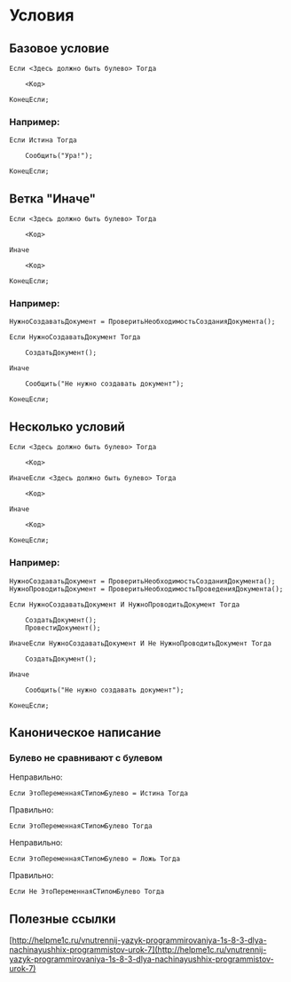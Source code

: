 # Условия #

## Базовое условие ##

    Если <Здесь должно быть булево> Тогда

		<Код>

	КонецЕсли;

### Например: ###

    Если Истина Тогда

		Сообщить("Ура!");

	КонецЕсли;

## Ветка "Иначе" ##

	Если <Здесь должно быть булево> Тогда

		<Код>

	Иначе

		<Код>

	КонецЕсли;

### Например: ###

	НужноСоздаватьДокумент = ПроверитьНеобходимостьСозданияДокумента();

    Если НужноСоздаватьДокумент Тогда

		СоздатьДокумент();

	Иначе

		Сообщить("Не нужно создавать документ");

	КонецЕсли;

## Несколько условий ##

	Если <Здесь должно быть булево> Тогда

		<Код>

	ИначеЕсли <Здесь должно быть булево> Тогда

		<Код>

	Иначе

		<Код>

	КонецЕсли;

### Например:  ###

	НужноСоздаватьДокумент = ПроверитьНеобходимостьСозданияДокумента();
	НужноПроводитьДокумент = ПроверитьНеобходимостьПроведенияДокумента();

	Если НужноСоздаватьДокумент И НужноПроводитьДокумент Тогда

		СоздатьДокумент();
		ПровестиДокумент();

	ИначеЕсли НужноСоздаватьДокумент И Не НужноПроводитьДокумент Тогда

		СоздатьДокумент();

	Иначе

		Сообщить("Не нужно создавать документ");

	КонецЕсли;

## Каноническое написание ##

### Булево не сравнивают с булевом ###

Неправильно:


    Если ЭтоПеременнаяСТипомБулево = Истина Тогда

Правильно:

    Если ЭтоПеременнаяСТипомБулево Тогда

Неправильно:


    Если ЭтоПеременнаяСТипомБулево = Ложь Тогда

Правильно:

    Если Не ЭтоПеременнаяСТипомБулево Тогда

## Полезные ссылки ##

[http://helpme1c.ru/vnutrennij-yazyk-programmirovaniya-1s-8-3-dlya-nachinayushhix-programmistov-urok-7](http://helpme1c.ru/vnutrennij-yazyk-programmirovaniya-1s-8-3-dlya-nachinayushhix-programmistov-urok-7)